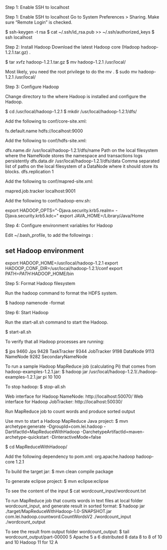 
Step 1: Enable SSH to localhost

Step 1: Enable SSH to localhost
Go to System Preferences > Sharing.
Make sure “Remote Login” is checked.

$ ssh-keygen -t rsa
$ cat ~/.ssh/id_rsa.pub >> ~/.ssh/authorized_keys
$ ssh localhost


Step 2: Install Hadoop
Download the latest Hadoop core (Hadoop hadoop-1.2.1.tar.gz) . 

$ tar xvfz hadoop-1.2.1.tar.gz 
$ mv hadoop-1.2.1 /usr/local/

Most likely, you need the root privilege to do the mv . 
$ sudo mv hadoop-1.2.1 /usr/local/ 


Step 3: Configure Hadoop

Change directory to the  where Hadoop is installed and configure the Hadoop. 

$ cd /usr/local/hadoop-1.2.1
$ mkdir /usr/local/hadoop-1.2.1/dfs/

Add the following to conf/core-site.xml: 

<property>
    <name>fs.default.name</name>
    <value>hdfs://localhost:9000</value>
</property>


Add the following to conf/hdfs-site.xml: 

<configuration>

<property>
	<name>dfs.name.dir</name>
        <value>/usr/local/hadoop-1.2.1/dfs/name</value>
        <description>Path on the local filesystem where the NameNode stores the namespace and transactions logs persistently</description>
</property>


<property>
        <name>dfs.data.dir</name>
        <value>/usr/local/hadoop-1.2.1/dfs/data</value>
        <description>Comma separated list of paths on the local filesystem of a DataNode where it should store its blocks.</description>
</property>

<property>
    	<name>dfs.replication</name>
    	<value>1</value>
</property>

</configuration>


Add the following to conf/mapred-site.xml: 

<property>
    <name>mapred.job.tracker</name>
    <value>localhost:9001</value>
</property>


Add the following to conf/hadoop-env.sh: 

export HADOOP_OPTS="-Djava.security.krb5.realm= -Djava.security.krb5.kdc="
export JAVA_HOME=/Library/Java/Home



Step 4: Configure environment variables for Hadoop

Edit ~/.bash_profile, to add the followings : 

## set Hadoop environment 
export HADOOP_HOME=/usr/local/hadoop-1.2.1
export HADOOP_CONF_DIR=/usr/local/hadoop-1.2.1/conf
export PATH=$PATH:$HADOOP_HOME/bin

Step 5: Format Hadoop filesystem

Run the hadoop command to format the HDFS system. 

$ hadoop namenode -format

Step 6: Start Hadoop

Run the start-all.sh command to start the Hadoop. 

$ start-all.sh

To verify that all Hadoop processes are running:

$ jps
9460 Jps
9428 TaskTracker
9344 JobTracker
9198 DataNode
9113 NameNode
9282 SecondaryNameNode


To run a sample Hadoop MapReduce job (calculating Pi) that comes from hadoop-examples-1.2.1.jar:
$ hadoop jar /usr/local/hadoop-1.2.1/./hadoop-examples-1.2.1.jar pi 10 100

To stop hadoop:
$ stop-all.sh 



Web interface for Hadoop NameNode: http://localhost:50070/
Web interface for Hadoop JobTracker: http://localhost:50030/


Run MapReduce job to count words and produce sorted output 

Use mvn to start a Hadoop MapReduce Java project:
$ mvn archetype:generate -DgroupId=com.lei.hadoop -DartifactId=MapReduceWithHadoop -DarchetypeArtifactId=maven-archetype-quickstart -DinteractiveMode=false 


$ cd MapReduceWithHadoop/


Add the following dependency to pom.xml: 
<dependency>
	<groupId>org.apache.hadoop</groupId>
	<artifactId>hadoop-core</artifactId>
	<version>1.2.1</version>
</dependency>


To build the target jar: 
$ mvn clean compile package 


To generate eclipse project: 
$ mvn eclipse:eclipse 


To see the content of the input 
$ cat wordcount_input/wordcount.txt 



To run MapReduce job that counts words in text files at local folder wordcount_input, and generate result in sorted format: 
$ hadoop jar ./target/MapReduceWithHadoop-1.0-SNAPSHOT.jar com.lei.hadoop.countword.CountWordsV2 ./wordcount_input ./wordcount_output 


To see the result from output folder wordcount_output: 
$ tail wordcount_output/part-00000
5	Apache
5	a
6	distributed
8	data
8	to
8	of
10	and
10	Hadoop
11	for
12	A




